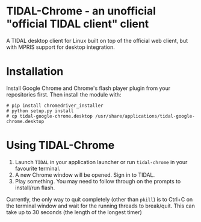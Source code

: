 # TIDAL-Chrome - an unofficial "official TIDAL client" client

A TIDAL desktop client for Linux built on top of the official web client, but with MPRIS support for desktop 
integration.

# Installation

Install Google Chrome and Chrome's flash player plugin from your repositories first. Then install the module with:

    # pip install chromedriver_installer 
    # python setup.py install
    # cp tidal-google-chrome.desktop /usr/share/applications/tidal-google-chrome.desktop

# Using TIDAL-Chrome

1. Launch `TIDAL` in your application launcher or run `tidal-chrome` in your favourite terminal.
2. A new Chrome window will be opened. Sign in to TIDAL.
3. Play something. You may need to follow through on the prompts to install/run flash.

Currently, the only way to quit completely (other than `pkill`) is to Ctrl+C on the terminal window and wait for 
the running threads to break/quit. This can take up to 30 seconds (the length of the longest timer)
